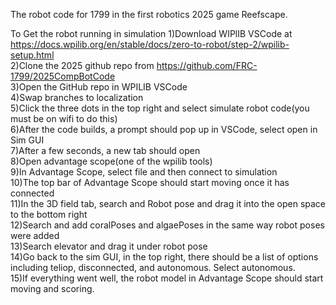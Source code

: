 The robot code for 1799 in the first robotics 2025 game Reefscape.


To Get the robot running in simulation
1)Download WIPlIB VSCode at https://docs.wpilib.org/en/stable/docs/zero-to-robot/step-2/wpilib-setup.html  
2)Clone the 2025 github repo from https://github.com/FRC-1799/2025CompBotCode  
3)Open the GitHub repo in WPILIB VSCode  
4)Swap branches to localization  
5)Click the three dots in the top right and select simulate robot code(you must be on wifi to do this)  
6)After the code builds, a prompt should pop up in VSCode, select open in Sim GUI  
7)After a few seconds, a new tab should open  
8)Open advantage scope(one of the wpilib tools)  
9)In Advantage Scope, select file and then connect to simulation   
10)The top bar of Advantage Scope should start moving once it has connected  
11)In the 3D field tab, search and Robot pose and drag it into the open space to the bottom right  
12)Search and add coralPoses and algaePoses in the same way robot poses were added  
13)Search elevator and drag it under robot pose   
14)Go back to the sim GUI, in the top right, there should be a list of options including teliop, disconnected, and autonomous. Select autonomous.  
15)If everything went well, the robot model in Advantage Scope should start moving and scoring.  

